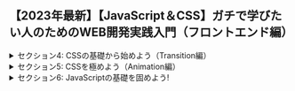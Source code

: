 ## 【2023年最新】【JavaScript＆CSS】ガチで学びたい人のためのWEB開発実践入門（フロントエンド編）

<details>
<summary>セクション4: CSSの基礎から始めよう（Transition編）</summary>

| NO | 内容 |
| ---- | ---- |
| 13. | 【導入】セクション紹介 |
| 14. | 【丁寧に解説】まずはボタンを作りながら、CSSプロパティーを設定してみよう！ |
| 15. | Transitionプロパティーの使い方を学ぼう（ボタンにホバーアクションを追加！！）|
| 16. | 【Sass】CSSをSassで記述してみよう！|
| 17. | 【Tips】Chromeの開発ツールの使い方について学ぼう |
| 18. | 【おさらい】CSSセレクターとSassネスティング |
| 19. | SassからCSSへの変換がうまくいかない時の対処法 |
| 20. | ★重要★Live Sass Compilerのトランスパイル対象フォルダ |
| 21. | ホバーで影ができるボタンを作ってみよう |
| 22. | 演習】色々なエフェクトのボタンを作ってみよう |
| 23. | 【解答】色々なエフェクトのボタンを作ってみよう |
| 24. | Transformプロパティーの使い方をマスターしよう |
<!-- | 25. | PositionとZ-indexをマスターして思い通りのレイアウトを組もう！！ |
| 26. | Transform, Position, Z-indexの復習！背景色がスライドするボタンを作ってみよう！ |
| 27. | ::before?::after?疑似要素を使って無駄な記述を減らそう！ |
| 28. | タイミングファンクション(a.k.a easing-function)でアニメーションをオサレにしよう！ |
| 29. | 【発展】3Dアニメーションでより豊かな表現方法を身に着けよう|
| 30. | 【発展】【演習】3Dアニメーション ~ キュービックのボタンを作成してみよう |
| 31. | HTML要素を思った通りに配置するレイアウト方法まとめ |
| 32. | セクション修了！お疲れ様です！ |
</details>

<details>
<summary>セクション5: CSSを極めよう（Animation編）</summary>

| NO | 内容 |
| ---- | ---- |
| 33. | 【導入】セクション紹介 |
| 34. | 【簡単！】アニメーションを使って簡単なローダーを作ってみましょう！ |
| 35. | 【文法】AnimationとKeyframesの文法を学ぼう！|
| 36. | 【Sass】@Mixinを使った一歩上のSassコーディング！！ |
| 37. |  Mixinのファイルを分割して管理してみよう |
| 38. | 【Part.1】Sassファイルの分割方法について学ぼう |
| 39. | 【Part.2】Sassファイルの分割方法について学ぼう |
| 40. | ★重要★DartSassへの移行対応（以降のレクチャー前に一度ご確認ください）|
| 41. | 【Tips】疑似セレクターを使ってみよう！nth-childのハマりやすい罠とは！？ |
| 42. | 【Sass】@for文で一歩上のSassコーディング！！ |
| 43. | 【演習】Animationで色んなローダーを作ってみよう |
| 44. | 【解答 Part. 1】Animationで色んなローダーを作ってみよう |
| 45. | 【解答 Part. 2】Animationで色んなローダーを作ってみよう |
| 46. | 【実践】よく巷で見かけるオサレなやつ！メニューアイコンを作ってみよう！！ |
| 47. | 【実践】オサレな文字列のアニメーションを作ってみよう！！ |
| 48. | 【Sass】@Each文で配列をループ！フェードインアニメーションをサクッと作ってみよう！ |
| 49. | 【Tips】今時の画像の表示方法まとめ ~ <img srcset>, <picture>, background-imageの使い分け |
| 50. | 【実践】画像にオサレなカバースライドアニメーションを適用してみよう！！ |
| 51. | 【実践】画像にオサレなホバーアニメーションを適用してみよう！！ |
| 52. | 【Tips】Background-imageを画像タグのようにアスペクト比を保ちながら表示する小技 |
| 53. | 【Tips】アニメーションに最適なプロパティー |
| 54. | セクション修了！お疲れ様です！ |
</details>

<details>
<summary>セクション6: JavaScriptの基礎を固めよう!</summary>

| NO | 内容 |
| ---- | ---- |
| 55. | 【導入】JavaScriptとは？ |
| 56. | 【文法編】変数の宣言方法とデータ型について学ぼう！ |
| 57. | 【文法編】関数の定義と使い方！ |
| 58. | 【文法編】メソッドとプロパティーについて学ぼう！ |
| 59. | 【文法編】配列の使い方をマスターしよう！|
| 60. | 【文法編】オブジェクトを使ってデータを管理しよう！ |
| 61. | 【文法編】ループの記述方法基礎|
| 62. | 【文法編】ループの記述方法（for inとfor of）|
| 63. | 【文法編】ループの記述方法（実践）|
| 64. | 【文法編】if文と判定処理の正しい記述方法について学ぼう！ |
| 65. | 【文法編】アロー関数を使って省略記法をマスターしよう！ |
| 66. | 【文法編】コールバック関数をマスターしよう！ |
| 67. | 【文法編】コールバック関数とループ処理 |
| 68. | 【文法編】配列とforEachメソッド |
| 69. | 【文法編】配列とreduceメソッド |
| 70. | 【文法編】reduce関数を作ってみよう|
| 71. | 【DOM編】JavaScriptでHTML参照・更新！セレクターAPIを学ぼう！ |
| 72. | 【DOM編】画面に機能を追加！イベントリスナーでイベントを登録！ |
| 73. | 【DOM編】超基礎！画面初期化時にコードを実行！DOMContentLoadedとLoadの違いについて学ぼう！ |
| 74. |  【DOM編】【演習】文字列をHTMLタグに分割してみよう！！ |
| 75. | 【レベルアップ】Classを使ったコードの整理方法！！クラスでコードの再利用性を高めよう！ |
| 76. | 【レベルアップ】thisを学んでクラスやオブジェクトを変幻自在に操ろう！！　|
| 77. | 【おさらい】Classとオブジェクト |
| 78. | 【おさらい】thisとオブジェクト　|
| 79. | 【おさらい】thisとbindの関係 |
| 80. | 【おさらい】TextAnimationクラスをもう一度見てみよう。| -->
</details>
